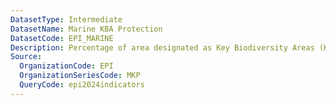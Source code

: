 ```yaml
---
DatasetType: Intermediate
DatasetName: Marine KBA Protection
DatasetCode: EPI_MARINE
Description: Percentage of area designated as Key Biodiversity Areas (KBA) within a country's exclusive economic zone(s) that is covered by marine protected areas. Marine Protected Area data comes from the March 2024 release of the World Database on Protected Areas (https://www.protectedplanet.net/en/thematic-areas/wdpa?tab=WDPA). Data on KBAs
Source:
  OrganizationCode: EPI
  OrganizationSeriesCode: MKP
  QueryCode: epi2024indicators
---
```

